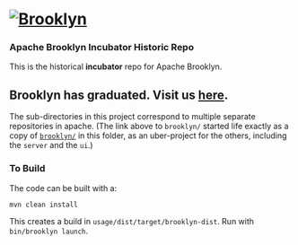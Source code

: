 
# [![**Brooklyn**](https://brooklyn.apache.org/style/img/apache-brooklyn-logo-244px-wide.png)](http://brooklyn.apache.org/)

### Apache Brooklyn **Incubator** Historic Repo

This is the historical **incubator** repo for Apache Brooklyn.

## Brooklyn has graduated. Visit us [here](http://github.com/apache/brooklyn/).

The sub-directories in this project correspond to multiple separate repositories in apache.
(The link above to `brooklyn/` started life exactly as a copy of [`brooklyn/`](brooklyn/)
in this folder, as an uber-project for the others, including the `server` and the `ui`.)


### To Build

The code can be built with a:

    mvn clean install

This creates a build in `usage/dist/target/brooklyn-dist`.  Run with `bin/brooklyn launch`.

